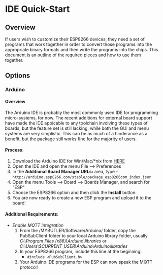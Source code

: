 # IDE Quick-Start


## Overview

  If users wish to customize their ESP8266 devices, they need a set of programs that work together in order to convert those programs into the appropriate binary formats and then write the programs into the chips. This document is an outline of the required pieces and how to use them together.

  
## Options

### Arduino
#### Overview
  The Arduino IDE is probably the most commonly used IDE for programming micro-systems, for now. The recent additions for external board support have made the IDE appicable to any toolchain involving these types of boards, but the feature set is still lacking, while both the GUI and menu systems are very simplistic. This can be as much of a hinderance as a benefit, but the package still works fine for the majority of users.
#### Process:
  1. Download the Arduino IDE for Win/Mac/*nix from [HERE](https://www.arduino.cc/en/main/software)
  2. Open the IDE and open the menu File --> Preferences
  3. In the __Additional Board Manager URLs:__ area, type
    -  ````http://arduino.esp8266.com/stable/package_esp8266com_index.json````
  4. Open the menu Tools --> Board --> Boards Manager, and search for "ESP"
  5. Choose the ESP8266 option and then click the __Install__ button
  6. You are now ready to create a new ESP program and upload it to the board!

#### Additional Requirements:
  - _Enable MQTT Integration_
    1. From the /MYBUTLER/Software/Arduino/ folder, copy the PubSubClient folder to your local Arduino library folder, usually _C:\Program Files (x86)\Arduino\libraries_ or _C:\Users\\$CURRENT_USER\Arduino\Arduino\libraries_
	2. In your ESP8266 program, include this line at the beginning:
	    - ````#include <PubSubClient.h>````
	3. Your Arduino IDE programs for the ESP can now speak the MQTT protocol!

